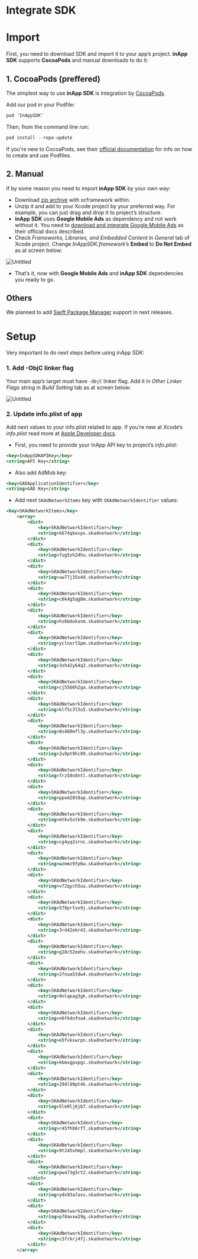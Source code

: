 # Integrate SDK

# Import

First, you need to download SDK and import it to your app’s project. **inApp SDK** supports **CocoaPods** and manual downloads to do it:

## 1. CocoaPods (preffered)

The simplest way to use **inApp SDK** is integration by [CocoaPods](https://guides.cocoapods.org/using/getting-started).

Add our pod in your Podfile:

```swift
pod 'InAppSDK'
```

Then, from the command line run:

```swift
pod install --repo-update
```

If you're new to CocoaPods, see their [official documentation](https://guides.cocoapods.org/using/using-cocoapods) for info on how to create and use Podfiles.

## 2. Manual

If by some reason you need to import **inApp SDK** by your own way:

- Download [zip archive](https://sdk.brainlyads.com/ios/repository/1.2.8/InAppSDK.zip) with xcframework within.
- Unzip it and add to your Xcode project by your preferred way. For example, you can just drag and drop it to project’s structure.
- **inApp SDK** uses **Google Mobile Ads** as dependency and not work without it. You need to [download and integrate Google Mobile Ads](https://developers.google.com/admob/ios/download) as their official docs described.
- Check *Frameworks, Libraries, and Embedded Content* in *General* tab of Xcode project. Change *InAppSDK.framework*’s **Embed** to **Do Not Embed** as at screen below:

![Untitled](images/frameworks.png)

- That’s it, now with **Google Mobile Ads** and **inApp SDK** dependencies you ready to go.

## Others

We planned to add [Swift Package Manager](https://developer.apple.com/documentation/swift_packages) support in next releases.

# Setup

Very important to do next steps before using inApp SDK:

### 1. Add -ObjC linker flag

Your main app’s target must have `-ObjC` linker flag. Add it in *Other Linker Flags* string in *Build Setting* tab as at screen below:

![Untitled](images/objc_flag.png)

### 2. Update info.plist of app

Add next values to your info.plist related to app. If you’re new at Xcode’s *info.plist* read more at [Apple Developer docs](https://developer.apple.com/documentation/bundleresources/information_property_list).

- First, you need to provide your InApp API key to project’s *info.plist*:

```xml
<key>InAppSDKAPIKey</key>
<string>API Key</string>
```

- Also add AdMob key:

```xml
<key>GADApplicationIdentifier</key>
<string>GAD Key</string>
```

- Add next `SKAdNetworkItems` key with `SKAdNetworkIdentifier` values:

```xml
<key>SKAdNetworkItems</key>
	<array>
		<dict>
			<key>SKAdNetworkIdentifier</key>
			<string>k674qkevps.skadnetwork</string>
		</dict>
		<dict>
			<key>SKAdNetworkIdentifier</key>
			<string>7ug5zh24hu.skadnetwork</string>
		</dict>
		<dict>
			<key>SKAdNetworkIdentifier</key>
			<string>uw77j35x4d.skadnetwork</string>
		</dict>
		<dict>
			<key>SKAdNetworkIdentifier</key>
			<string>c6k4g5qg8m.skadnetwork</string>
		</dict>
		<dict>
			<key>SKAdNetworkIdentifier</key>
			<string>hs6bdukanm.skadnetwork</string>
		</dict>
		<dict>
			<key>SKAdNetworkIdentifier</key>
			<string>yclnxrl5pm.skadnetwork</string>
		</dict>
		<dict>
			<key>SKAdNetworkIdentifier</key>
			<string>3sh42y64q3.skadnetwork</string>
		</dict>
		<dict>
			<key>SKAdNetworkIdentifier</key>
			<string>cj5566h2ga.skadnetwork</string>
		</dict>
		<dict>
			<key>SKAdNetworkIdentifier</key>
			<string>klf5c3l5u5.skadnetwork</string>
		</dict>
		<dict>
			<key>SKAdNetworkIdentifier</key>
			<string>8s468mfl3y.skadnetwork</string>
		</dict>
		<dict>
			<key>SKAdNetworkIdentifier</key>
			<string>2u9pt9hc89.skadnetwork</string>
		</dict>
		<dict>
			<key>SKAdNetworkIdentifier</key>
			<string>7rz58n8ntl.skadnetwork</string>
		</dict>
		<dict>
			<key>SKAdNetworkIdentifier</key>
			<string>ppxm28t8ap.skadnetwork</string>
		</dict>
		<dict>
			<key>SKAdNetworkIdentifier</key>
			<string>mtkv5xtk9e.skadnetwork</string>
		</dict>
		<dict>
			<key>SKAdNetworkIdentifier</key>
			<string>cg4yq2srnc.skadnetwork</string>
		</dict>
		<dict>
			<key>SKAdNetworkIdentifier</key>
			<string>wzmmz9fp6w.skadnetwork</string>
		</dict>
		<dict>
			<key>SKAdNetworkIdentifier</key>
			<string>v72qych5uu.skadnetwork</string>
		</dict>
		<dict>
			<key>SKAdNetworkIdentifier</key>
			<string>578prtvx9j.skadnetwork</string>
		</dict>
		<dict>
			<key>SKAdNetworkIdentifier</key>
			<string>3rd42ekr43.skadnetwork</string>
		</dict>
		<dict>
			<key>SKAdNetworkIdentifier</key>
			<string>g28c52eehv.skadnetwork</string>
		</dict>
		<dict>
			<key>SKAdNetworkIdentifier</key>
			<string>2fnua5tdw4.skadnetwork</string>
		</dict>
		<dict>
			<key>SKAdNetworkIdentifier</key>
			<string>9nlqeag3gk.skadnetwork</string>
		</dict>
		<dict>
			<key>SKAdNetworkIdentifier</key>
			<string>n6fk4nfna4.skadnetwork</string>
		</dict>
		<dict>
			<key>SKAdNetworkIdentifier</key>
			<string>e5fvkxwrpn.skadnetwork</string>
		</dict>
		<dict>
			<key>SKAdNetworkIdentifier</key>
			<string>kbmxgpxpgc.skadnetwork</string>
		</dict>
		<dict>
			<key>SKAdNetworkIdentifier</key>
			<string>294l99pt4k.skadnetwork</string>
		</dict>
		<dict>
			<key>SKAdNetworkIdentifier</key>
			<string>5lm9lj6jb7.skadnetwork</string>
		</dict>
		<dict>
			<key>SKAdNetworkIdentifier</key>
			<string>r45fhb6rf7.skadnetwork</string>
		</dict>
		<dict>
			<key>SKAdNetworkIdentifier</key>
			<string>9t245vhmpl.skadnetwork</string>
		</dict>
		<dict>
			<key>SKAdNetworkIdentifier</key>
			<string>pwa73g5rt2.skadnetwork</string>
		</dict>
		<dict>
			<key>SKAdNetworkIdentifier</key>
			<string>ydx93a7ass.skadnetwork</string>
		</dict>
		<dict>
			<key>SKAdNetworkIdentifier</key>
			<string>p78axxw29g.skadnetwork</string>
		</dict>
		<dict>
			<key>SKAdNetworkIdentifier</key>
			<string>c3frkrj4fj.skadnetwork</string>
		</dict>
	</array>
```
